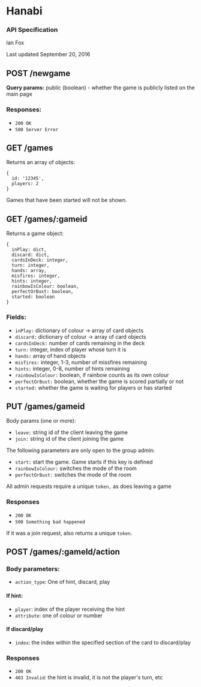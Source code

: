 # Hanabi
### API Specification

Ian Fox

Last updated September 20, 2016

## POST /newgame  
**Query params:** public (boolean) - whether the game is publicly listed on the main page  

### Responses:
* `200 OK`
* `500 Server Error`

## GET /games  
Returns an array of objects:  
```
{
  id: '12345',  
  players: 2
}
```
Games that have been started will not be shown.

## GET /games/:gameid
Returns a game object:  
```
{  
  inPlay: dict,  
  discard: dict,  
  cardsInDeck: integer,  
  turn: integer,  
  hands: array,  
  misfires: integer,  
  hints: integer,
  rainbowIsColour: boolean,
  perfectOrBust: boolean,
  started: boolean  
}
```

### Fields:  
* `inPlay:` dictionary of colour -> array of card objects
* `discard:` dictionary of colour -> array of card objects
* `cardsInDeck:` number of cards remaining in the deck
* `turn:` integer, index of player whose turn it is
* `hands:` array of hand objects  
* `misfires:` integer, 1-3, number of missfires remaining
* `hints:` integer, 0-8, number of hints remaining
* `rainbowIsColour:` boolean, if rainbow counts as its own colour
* `perfectOrBust:` boolean, whether the game is scored partially or not 
* `started:` whether the game is waiting for players or has started

## PUT /games/gameid
Body params (one or more):
* `leave:` string id of the client leaving the game
* `join:` string id of the client joining the game

The following parameters are only open to the group admin:
* `start:` start the game. Game starts if this key is defined
* `rainbowIsColour:` switches the mode of the room
* `perfectOrBust:` switches the mode of the room

All admin requests require a unique `token,` as does leaving a game


### Responses
* `200 OK`
* `500 Something bad happened`

If it was a join request, also returns a unique `token`.


## POST /games/:gameId/action
### Body parameters:  
 * `action_type`: One of hint, discard, play

#### If hint:
 * `player`: index of the player receiving the hint
 * `attribute`: one of colour or number

#### If discard/play
 * `index`: the index within the specified section of the card to discard/play

### Responses
* `200 OK`
* `403 Invalid`: the hint is invalid, it is not the player's turn, etc
